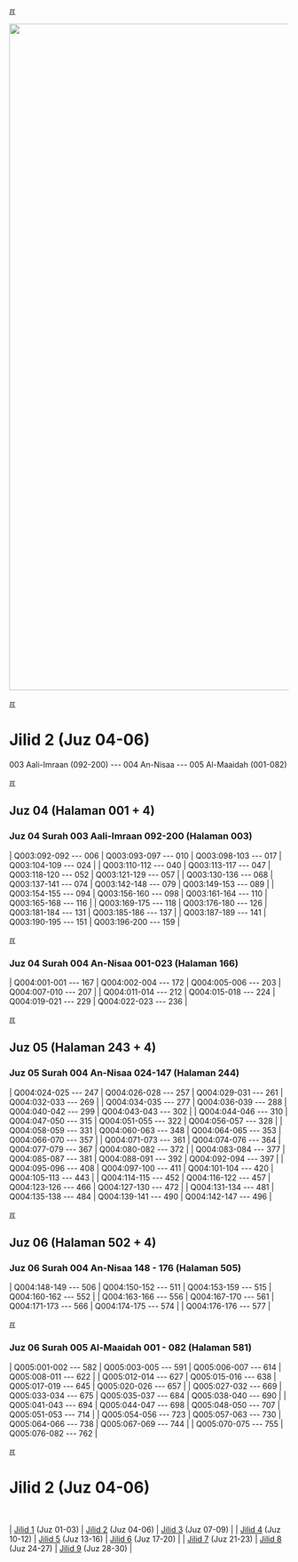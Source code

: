 ---
---

[&#x213C;](#idxXXX)<br id="idx000">

<img src="{{ site.baseurl }}/assets/images/z4816-02.jpg" style="width:1199px;">

[&#x213C;](#)<br id="idx2">
# Jilid 2 (Juz 04-06)

003 Aali-Imraan (092-200) --- 004 An-Nisaa --- 005 Al-Maaidah (001-082)

[&#x213C;](#)<br id="idx204003092">

## Juz 04 (Halaman 001 + 4)

### Juz 04 Surah 003 Aali-Imraan 092-200 (Halaman 003)

| Q003:092-092 --- 006 | Q003:093-097 --- 010 | Q003:098-103 --- 017 | Q003:104-109 --- 024 |
| Q003:110-112 --- 040 | Q003:113-117 --- 047 | Q003:118-120 --- 052 | Q003:121-129 --- 057 |
| Q003:130-136 --- 068 | Q003:137-141 --- 074 | Q003:142-148 --- 079 | Q003:149-153 --- 089 |
| Q003:154-155 --- 094 | Q003:156-160 --- 098 | Q003:161-164 --- 110 | Q003:165-168 --- 116 |
| Q003:169-175 --- 118 | Q003:176-180 --- 126 | Q003:181-184 --- 131 | Q003:185-186 --- 137 |
| Q003:187-189 --- 141 | Q003:190-195 --- 151 | Q003:196-200 --- 159 |

[&#x213C;](#)<br id="idx204004001">

### Juz 04 Surah 004 An-Nisaa 001-023 (Halaman 166)

| Q004:001-001 --- 167 | Q004:002-004 --- 172 | Q004:005-006 --- 203 | Q004:007-010 --- 207 |
| Q004:011-014 --- 212 | Q004:015-018 --- 224 | Q004:019-021 --- 229 | Q004:022-023 --- 236 |

[&#x213C;](#)<br id="idx205004244">

## Juz 05 (Halaman 243 + 4)

### Juz 05 Surah 004 An-Nisaa 024-147 (Halaman 244)

| Q004:024-025 --- 247 | Q004:026-028 --- 257 | Q004:029-031 --- 261 | Q004:032-033 --- 269 |
| Q004:034-035 --- 277 | Q004:036-039 --- 288 | Q004:040-042 --- 299 | Q004:043-043 --- 302 |
| Q004:044-046 --- 310 | Q004:047-050 --- 315 | Q004:051-055 --- 322 | Q004:056-057 --- 328 |
| Q004:058-059 --- 331 | Q004:060-063 --- 348 | Q004:064-065 --- 353 | Q004:066-070 --- 357 |
| Q004:071-073 --- 361 | Q004:074-076 --- 364 | Q004:077-079 --- 367 | Q004:080-082 --- 372 |
| Q004:083-084 --- 377 | Q004:085-087 --- 381 | Q004:088-091 --- 392 | Q004:092-094 --- 397 |
| Q004:095-096 --- 408 | Q004:097-100 --- 411 | Q004:101-104 --- 420 | Q004:105-113 --- 443 |
| Q004:114-115 --- 452 | Q004:116-122 --- 457 | Q004:123-126 --- 466 | Q004:127-130 --- 472 |
| Q004:131-134 --- 481 | Q004:135-138 --- 484 | Q004:139-141 --- 490 | Q004:142-147 --- 496 |

[&#x213C;](#)<br id="idx206004244">

## Juz 06 (Halaman 502 + 4)

### Juz 06 Surah 004 An-Nisaa 148 - 176 (Halaman 505)

| Q004:148-149 --- 506 | Q004:150-152 --- 511 | Q004:153-159 --- 515 | Q004:160-162 --- 552 |
| Q004:163-166 --- 556 | Q004:167-170 --- 561 | Q004:171-173 --- 566 | Q004:174-175 --- 574 |
| Q004:176-176 --- 577 |

[&#x213C;](#)<br id="idx206005001">

### Juz 06 Surah 005 Al-Maaidah 001 - 082 (Halaman 581)

| Q005:001-002 --- 582 | Q005:003-005 --- 591 | Q005:006-007 --- 614 | Q005:008-011 --- 622 |
| Q005:012-014 --- 627 | Q005:015-016 --- 638 | Q005:017-019 --- 645 | Q005:020-026 --- 657 |
| Q005:027-032 --- 669 | Q005:033-034 --- 675 | Q005:035-037 --- 684 | Q005:038-040 --- 690 |
| Q005:041-043 --- 694 | Q005:044-047 --- 698 | Q005:048-050 --- 707 | Q005:051-053 --- 714 |
| Q005:054-056 --- 723 | Q005:057-063 --- 730 | Q005:064-066 --- 738 | Q005:067-069 --- 744 |
| Q005:070-075 --- 755 | Q005:076-082 --- 762 |

[&#x213C;](#)<br id="idxA">
# Jilid 2 (Juz 04-06)
<br id="XYZZY">

| [Jilid 1](001.md) (Juz 01-03) | [Jilid 2](002.md) (Juz 04-06) | [Jilid 3](003.md) (Juz 07-09) |
| [Jilid 4](004.md) (Juz 10-12) | [Jilid 5](005.md) (Juz 13-16) | [Jilid 6](006.md) (Juz 17-20) |
| [Jilid 7](007.md) (Juz 21-23) | [Jilid 8](008.md) (Juz 24-27) | [Jilid 9](009.md) (Juz 28-30) |

